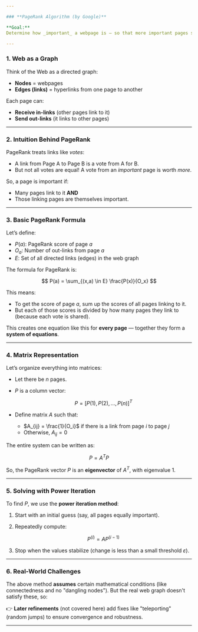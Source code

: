 ```yaml
---

### **PageRank Algorithm (by Google)**

**Goal:**
Determine how _important_ a webpage is — so that more important pages show up earlier in search results.

---
```


### **1. Web as a Graph**

Think of the Web as a directed graph:

- **Nodes** = webpages
- **Edges (links)** = hyperlinks from one page to another

Each page can:

- **Receive in-links** (other pages link to it)
- **Send out-links** (it links to other pages)

---

### **2. Intuition Behind PageRank**

PageRank treats links like _votes_:

- A link from Page A to Page B is a vote from A for B.
- But not all votes are equal!
  A vote from an _important_ page is worth _more_.

So, a page is important if:

- Many pages link to it **AND**
- Those linking pages are themselves important.

---

### **3. Basic PageRank Formula**

Let’s define:

- $P(a)$: PageRank score of page $a$
- $O_a$: Number of out-links from page $a$
- $E$: Set of all directed links (edges) in the web graph

The formula for PageRank is:

$$
P(a) = \sum_{(x,a) \in E} \frac{P(x)}{O_x}
$$

This means:

- To get the score of page $a$, sum up the scores of all pages linking to it.
- But each of those scores is divided by how many pages they link to (because each vote is shared).

This creates one equation like this for **every page** — together they form a **system of equations**.

---

### **4. Matrix Representation**

Let’s organize everything into matrices:

- Let there be $n$ pages.
- $P$ is a column vector:

  $$
  P = [P(1), P(2), ..., P(n)]^T
  $$

- Define matrix $A$ such that:

  - $A_{ij} = \frac{1}{O_i}$ if there is a link from page $i$ to page $j$
  - Otherwise, $A_{ij} = 0$

The entire system can be written as:

$$
P = A^T P
$$

So, the PageRank vector $P$ is an **eigenvector** of $A^T$, with eigenvalue 1.

---

### **5. Solving with Power Iteration**

To find $P$, we use the **power iteration method**:

1. Start with an initial guess (say, all pages equally important).
2. Repeatedly compute:

   $$
   P^{(i)} = A P^{(i-1)}
   $$

3. Stop when the values stabilize (change is less than a small threshold $\varepsilon$).

---

### **6. Real-World Challenges**

The above method **assumes** certain mathematical conditions (like connectedness and no "dangling nodes").
But the real web graph doesn't satisfy these, so:

👉 **Later refinements** (not covered here) add fixes like "teleporting" (random jumps) to ensure convergence and robustness.

---
